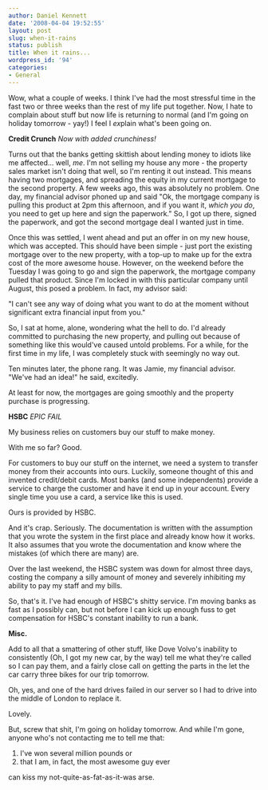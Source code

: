 ```yaml
---
author: Daniel Kennett
date: '2008-04-04 19:52:55'
layout: post
slug: when-it-rains
status: publish
title: When it rains...
wordpress_id: '94'
categories:
- General
---
```


Wow, what a couple of weeks. I think I've had the most stressful time in the fast two or three weeks than the rest of my life put together. Now, I hate to complain about stuff but now life is returning to normal (and I'm going on holiday tomorrow - yay!) I feel I <em>ex</em>plain what's been going on.

<strong>Credit Crunch</strong> <em>Now with added crunchiness!</em>

Turns out that the banks getting skittish about lending money to idiots like me affected... well, <em>me</em>. I'm not selling my house any more - the property sales market isn't doing that well, so I'm renting it out instead. This means having two mortgages, and spreading the equity in my current mortgage to the second property. A few weeks ago, this was absolutely no problem. One day, my financial advisor phoned up and said "Ok, the mortgage company is pulling this product at 2pm this afternoon, and if you want it, <em>which you do</em>, you need to get up here and sign the paperwork." So, I got up there, signed the paperwork, and got the second mortgage deal I wanted just in time.

Once this was settled, I went ahead and put an offer in on my new house, which was accepted. This should have been simple - just port the existing mortgage over to the new property, with a top-up to make up for the extra cost of the more awesome house. However, on the weekend before the Tuesday I was going to go and sign the paperwork, the mortgage company pulled that product. Since I'm locked in with this particular company until August, this posed a problem. In fact, my advisor said:

"I can't see any way of doing what you want to do at the moment without significant extra financial input from you." 

So, I sat at home, alone, wondering what the hell to do. I'd already committed to purchasing the new property, and pulling out because of something like this would've caused untold problems. For a while, for the first time in my life, I was completely stuck with seemingly no way out. 

<!--more-->

Ten minutes later, the phone rang. It was Jamie, my financial advisor. "We've had an idea!" he said, excitedly.

At least for now, the mortgages are going smoothly and the property purchase is progressing. 

<strong>HSBC</strong> <em>EPIC FAIL</em>

My business relies on customers buy our stuff to make money. 

With me so far? Good.

For customers to buy our stuff on the internet, we need a system to transfer money from their accounts into ours. Luckily, someone thought of this and invented credit/debit cards. Most banks (and some independents) provide a service to charge the customer and have it end up in your account. Every single time you use a card, a service like this is used. 

Ours is provided by HSBC. 

And it's crap. Seriously. The documentation is written with the assumption that you wrote the system in the first place and already know how it works. It also assumes that you wrote the documentation and know where the mistakes (of which there are many) are. 

Over the last weekend, the HSBC system was down for almost three days, costing the company a silly amount of money and severely inhibiting my ability to pay my staff and my bills. 

So, that's it. I've had enough of HSBC's shitty service. I'm moving banks as fast as I possibly can, but not before I can kick up enough fuss to get compensation for HSBC's constant inability to run a bank.

<strong>Misc.</strong>

Add to all that a smattering of other stuff, like Dove Volvo's inability to consistently (Oh, I got my new car, by the way) tell me what they're called so I can pay them, and a fairly close call on getting the parts in the let the car carry three bikes for our trip tomorrow.

Oh, yes, and one of the hard drives failed in our server so I had to drive into the middle of London to replace it. 

Lovely. 

But, screw that shit, I'm going on holiday tomorrow. And while I'm gone, anyone who's not contacting me to tell me that:

1) I've won several million pounds or
2) that I am, in fact, the most awesome guy ever 

can kiss my not-quite-as-fat-as-it-was arse. 